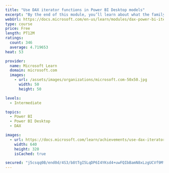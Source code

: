 ```yaml
---
title: "Use DAX iterator functions in Power BI Desktop models"
excerpt: "By the end of this module, you’ll learn about what the family of iterator functions can do and how to use them in your DAX calculations. Calculations will include custom summarizations, ranking, and concatenation."
webUrl: https://docs.microsoft.com/en-us/learn/modules/dax-power-bi-iterator-functions/
type: course
price: Free
length: PT12M
ratings:
  count: 346
  average: 4.719653
heat: 53

provider:
  name: Microsoft Learn
  domain: microsoft.com
  images:
    - url: /assets/images/organizations/microsoft.com-50x50.jpg
      width: 50
      height: 50

levels:
  - Intermediate

topics:
  - Power BI
  - Power BI Desktop
  - DAX

images:
  - url: https://docs.microsoft.com/learn/achievements/use-dax-iterator-functions-power-bi-desktop-social.png
    width: 640
    height: 320
    isCached: true

secured: "j5csqq0B/end0d/4S3/b8tTgI5LqDP6I4YKsd4+uwFQIbBamN8xLzgUCVf9MfUKtUqp6TLx5o6Voo4t8RgIbYPdL2MgFZijFkGWobXIE0O/0R+ij6PtdrltltOOFhqaqZBLDssRwFuIE7VJGAJ/VhEcwo4VAJ7WiLrCyjoR7zCp/fpAbyE2XbTiSZVgCNJdOReybnkdDB35RznPWPAnDC4LlGio5d/nDTQmzkWaur0i/MJqhJ21CI73FgO7ER4eaBSIeXXzAUFxL70nRfcWcr4D324KUWM8KVTQzNQ4XVGjx6wWIwUGYeI05bCFTeHssZhh/arVq07XQlgdNn1OXZg5USyDuHmeCskJkquAZkuXW/jj8Jq7eeavY2LhIf41ysURiifZnQ4+Dsf0hFmCRtqLWdXKPUcIvIre0n82BQck=;75JIvDrIHkfWo9S37IZnfg=="
---
```


